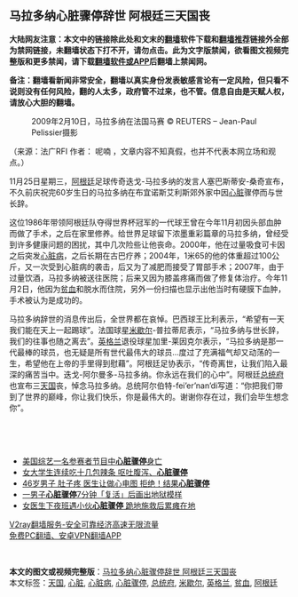  <h2>马拉多纳心脏骤停辞世 阿根廷三天国丧</h2> <p class="notice"><b>大陆网友注意：本文中的链接除此处和文末的<a href="https://github.com/bannedbook/fanqiang" >翻墙</a>软件下载和<a href="https://github.com/killgcd/justmysocks/blob/master/README.md">翻墙推荐</a>链接外全部为禁网链接，未翻墙状态下打不开，请勿点击。此为文字版禁闻，欲看图文视频完整版和更多禁闻，请下载<a href="https://github.com/bannedbook/fanqiang">翻墙软件或APP</a>后翻墙上禁闻网。</p><p>备注：翻墙看新闻非常安全，翻墙以真实身份发表敏感言论有一定风险，但只看不说则没有任何风险，翻的人太多，政府管不过来，也不管。信息自由是天赋人权，请放心大胆的翻墙。</b></p>  <div class="entry"> <figure>                <figcaption>                2009年2月10日，马拉多纳在法国马赛                © REUTERS &#8211; Jean-Paul Pelissier摄影            </figcaption></figure> <p>（来源：法广RFI                                      作者：                                                                                                     呢喃                                                                                            ，文章内容不知真假，也并不代表本网立场和观点。）</p> <p>                    11月25日星期三，<a href="https://www.bannedbook.org/bnews/tag/%e9%98%bf%e6%a0%b9%e5%bb%b7/" class="st_tag internal_tag" rel="tag" title="标签 阿根廷 下的日志">阿根廷</a>足球传奇迭戈-马拉多纳的发言人塞巴斯蒂安-桑奇宣布，不久前庆祝完60岁生日的马拉多纳在布宜诺斯艾利斯郊外家中因<a href="https://www.bannedbook.org/bnews/tag/%E5%BF%83%E8%84%8F/" class="st_tag internal_tag" rel="tag" title="标签 心脏 下的日志">心脏</a>骤停而与世长辞。                </p>  <p>这位1986年带领阿根廷队夺得世界杯冠军的一代球王曾在今年11月初因头部血肿而做了手术，之后在家里修养。给世界足球留下浓墨重彩篇章的马拉多纳，曾经受到许多健康问题的困扰，其中几次险些让他丧命。2000年，他在过量吸食可卡因之后突发<a href="https://www.bannedbook.org/bnews/tag/%e5%bf%83%e8%84%8f%e7%97%85/" class="st_tag internal_tag" rel="tag" title="标签 心脏病 下的日志">心脏病</a>，之后长期在古巴疗养；2004年，1米65的他的体重超过100公斤，又一次受到心脏病的袭击，后又为了减肥而接受了胃部手术；2007年，由于过量饮酒，马拉多纳被送往医院；后来又因为膝盖疼痛而做了修复体治疗。今年11月2日，他因为<a href="https://www.bannedbook.org/bnews/tag/%E8%B4%AB%E8%A1%80/" class="st_tag internal_tag" rel="tag" title="标签 贫血 下的日志">贫血</a>和脱水而住院，另外一份扫描也显示出他当时有硬膜下血肿，手术被认为是成功的。</p> <p>马拉多纳辞世的消息传出后，全世界都在哀悼。巴西球王比利表示，“希望有一天我们能在天上一起踢球”。法国球星<a href="https://www.bannedbook.org/bnews/tag/%e7%b1%b3%e6%ad%87%e5%b0%94/" class="st_tag internal_tag" rel="tag" title="标签 米歇尔 下的日志">米歇尔</a>-普拉蒂尼表示，“马拉多纳与世长辞，我们的往事也随之离去”。<a href="https://www.bannedbook.org/bnews/tag/%e8%8b%b1%e6%a0%bc%e5%85%b0/" class="st_tag internal_tag" rel="tag" title="标签 英格兰 下的日志">英格兰</a>退役球星加里-莱因克尔表示，“马拉多纳是那一代最棒的球员，也无疑是所有世代最伟大的球员…度过了充满福气却又动荡的一生，希望他在上帝的手里得到慰藉”。阿根廷足协表示，“传奇离世，让我们陷入最深的痛苦当中。迭戈-阿尔曼多-马拉多纳。你永远在我们的心中”。阿根廷<a href="https://www.bannedbook.org/bnews/tag/%E6%80%BB%E7%BB%9F%E5%BA%9C/" class="st_tag internal_tag" rel="tag" title="标签 总统府 下的日志">总统府</a>也宣布三<a href="https://www.bannedbook.org/bnews/tag/%E5%A4%A9%E5%9B%BD/" class="st_tag internal_tag" rel="tag" title="标签 天国 下的日志">天国</a>丧，悼念马拉多纳。总统阿尔伯特-fei&#8217;er&#8217;nan&#8217;di写道：“你把我们带到了世界的巅峰，你让我们快乐，你是最伟大的。谢谢你存在过，我们会毕生想念你”。</p>  <p> </p> <p> </p>  <ul class='op-related-articles' title='相关阅读'> <li><a href='https://www.bannedbook.org/bnews/yule/20201122/1434987.html' target='_blank'>美国综艺一名参赛者节目中<b>心脏骤停</b>身亡</a></li> <li><a href='https://www.bannedbook.org/bnews/lifebaike/20201118/1432700.html' target='_blank'>女大学生连续吃十几包辣条 呕吐腹泻、<b>心脏骤停</b></a></li> <li><a href='https://www.bannedbook.org/bnews/health/20200921/1400174.html' target='_blank'>46岁男子 肚子疼 医生让做心电图 拒绝！结果<b>心脏骤停</b></a></li> <li><a href='https://www.bannedbook.org/bnews/comments/20200608/1341758.html' target='_blank'>一男子<b>心脏骤停</b>7分钟「复活」后画出地狱模样</a></li> <li><a href='https://www.bannedbook.org/bnews/baitai/20200521/1332031.html' target='_blank'>女医生下夜班遇小伙<b>心脏骤停</b> 跪地施救后累瘫在地</a></li> </ul> <p class="texttj"> <a href="https://www.bannedbook.org/forum23/topic22702.html" target="_blank">V2ray翻墙服务-安全可靠经济高速无限流量</a><br/> <a href="https://github.com/bannedbook/fanqiang/wiki/%E7%A6%81%E9%97%BB%E7%BD%91%E5%AE%89%E5%8D%93%E7%BF%BB%E5%A2%99%E6%96%B0%E9%97%BBAPP" target="_blank">免费PC翻墙、安卓VPN翻墙APP</a></p><p> </p><a name='sharetosocial'></a>       <div><b>本文的图文或视频完整版</b>：<a href='https://www.bannedbook.org/bnews/worldnews/20201126/1437085.html'>马拉多纳心脏骤停辞世 阿根廷三天国丧</a></div>  </div><!--END ENTRY--> <div class="postfooter"> <div>本文标签：<a href="https://www.bannedbook.org/bnews/tag/%E5%A4%A9%E5%9B%BD/" rel="tag">天国</a>, <a href="https://www.bannedbook.org/bnews/tag/%E5%BF%83%E8%84%8F/" rel="tag">心脏</a>, <a href="https://www.bannedbook.org/bnews/tag/%e5%bf%83%e8%84%8f%e7%97%85/" rel="tag">心脏病</a>, <a href="https://www.bannedbook.org/bnews/tag/%E5%BF%83%E8%84%8F%E9%AA%A4%E5%81%9C/" rel="tag">心脏骤停</a>, <a href="https://www.bannedbook.org/bnews/tag/%E6%80%BB%E7%BB%9F%E5%BA%9C/" rel="tag">总统府</a>, <a href="https://www.bannedbook.org/bnews/tag/%e7%b1%b3%e6%ad%87%e5%b0%94/" rel="tag">米歇尔</a>, <a href="https://www.bannedbook.org/bnews/tag/%e8%8b%b1%e6%a0%bc%e5%85%b0/" rel="tag">英格兰</a>, <a href="https://www.bannedbook.org/bnews/tag/%E8%B4%AB%E8%A1%80/" rel="tag">贫血</a>, <a href="https://www.bannedbook.org/bnews/tag/%e9%98%bf%e6%a0%b9%e5%bb%b7/" rel="tag">阿根廷</a></div>  </div><!--END POSTFOOTER--> 